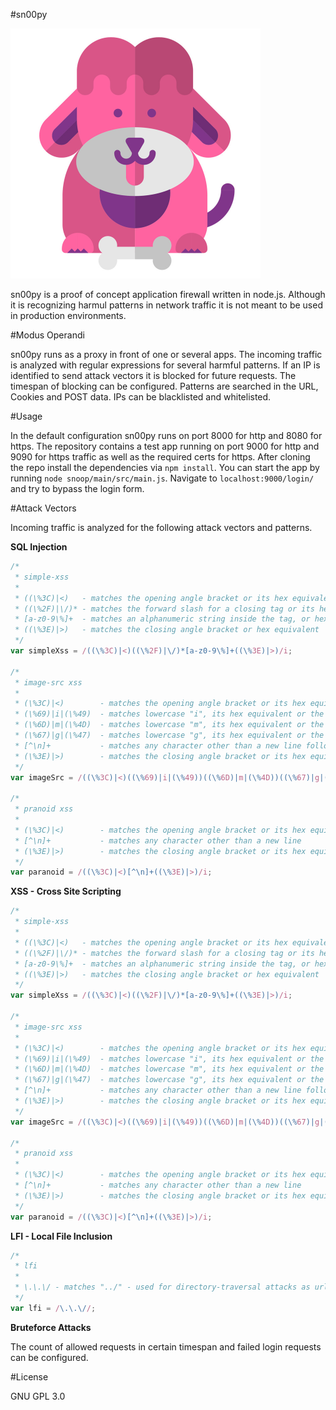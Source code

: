 #sn00py

<img src="snoop/px/sn00py.jpg" width="400px"></img>

sn00py is a proof of concept application firewall written in node.js. Although it is recognizing harmul patterns in network traffic it is not meant to be used in production environments. 

#Modus Operandi

sn00py runs as a proxy in front of one or several apps. The incoming traffic is analyzed with regular expressions for several harmful patterns. If an IP is identified to send attack vectors it is blocked for future requests. The timespan of blocking can be configured. Patterns are searched in the URL, Cookies and POST data. IPs can be blacklisted and whitelisted.

#Usage

In the default configuration sn00py runs on port 8000 for http and 8080 for https. The repository contains a test app running on port 9000 for http and 9090 for https traffic as well as the required certs for https. After cloning the repo install the dependencies via `npm install`. You can start the app by running `node snoop/main/src/main.js`. Navigate to `localhost:9000/login/` and try to bypass the login form. 

#Attack Vectors

Incoming traffic is analyzed for the following attack vectors and patterns.

**SQL Injection**

```javascript
/*
 * simple-xss
 *
 * ((\%3C)|<) 	- matches the opening angle bracket or its hex equivalent
 * ((\%2F)|\/)* - matches the forward slash for a closing tag or its hex equivalent
 * [a-z0-9\%]+ 	- matches an alphanumeric string inside the tag, or hex representation of these
 * ((\%3E)|>) 	- matches the closing angle bracket or hex equivalent
 */
var simpleXss = /((\%3C)|<)((\%2F)|\/)*[a-z0-9\%]+((\%3E)|>)/i;

/*
 * image-src xss
 * 
 * (\%3C)|<) 		- matches the opening angle bracket or its hex equivalent
 * (\%69)|i|(\%49)	- matches lowercase "i", its hex equivalent or the hex representation "I"
 * (\%6D)|m|(\%4D)	- matches lowercase "m", its hex equivalent or the hex representation "M"
 * (\%67)|g|(\%47)	- matches lowercase "g", its hex equivalent or the hex representation "G"
 * [^\n]+ 			- matches any character other than a new line following the <img
 * (\%3E)|>) 		- matches the closing angle bracket or its hex equivalent
 */
var imageSrc = /((\%3C)|<)((\%69)|i|(\%49))((\%6D)|m|(\%4D))((\%67)|g|(\%47))[^\n]+((\%3E)|>)/i;

/*
 * pranoid xss
 *
 * (\%3C)|<) 		- matches the opening angle bracket or its hex equivalent
 * [^\n]+ 			- matches any character other than a new line
 * (\%3E)|>) 		- matches the closing angle bracket or its hex equivalent
 */
var paranoid = /((\%3C)|<)[^\n]+((\%3E)|>)/i;
```

**XSS - Cross Site Scripting**

```javascript
/*
 * simple-xss
 *
 * ((\%3C)|<) 	- matches the opening angle bracket or its hex equivalent
 * ((\%2F)|\/)* - matches the forward slash for a closing tag or its hex equivalent
 * [a-z0-9\%]+ 	- matches an alphanumeric string inside the tag, or hex representation of these
 * ((\%3E)|>) 	- matches the closing angle bracket or hex equivalent
 */
var simpleXss = /((\%3C)|<)((\%2F)|\/)*[a-z0-9\%]+((\%3E)|>)/i;

/*
 * image-src xss
 * 
 * (\%3C)|<) 		- matches the opening angle bracket or its hex equivalent
 * (\%69)|i|(\%49)	- matches lowercase "i", its hex equivalent or the hex representation "I"
 * (\%6D)|m|(\%4D)	- matches lowercase "m", its hex equivalent or the hex representation "M"
 * (\%67)|g|(\%47)	- matches lowercase "g", its hex equivalent or the hex representation "G"
 * [^\n]+ 			- matches any character other than a new line following the <img
 * (\%3E)|>) 		- matches the closing angle bracket or its hex equivalent
 */
var imageSrc = /((\%3C)|<)((\%69)|i|(\%49))((\%6D)|m|(\%4D))((\%67)|g|(\%47))[^\n]+((\%3E)|>)/i;

/*
 * pranoid xss
 *
 * (\%3C)|<) 		- matches the opening angle bracket or its hex equivalent
 * [^\n]+ 			- matches any character other than a new line
 * (\%3E)|>) 		- matches the closing angle bracket or its hex equivalent
 */
var paranoid = /((\%3C)|<)[^\n]+((\%3E)|>)/i;
```

**LFI - Local File Inclusion**

```javascript
/*
 * lfi
 *
 * \.\.\/ - matches "../" - used for directory-traversal attacks as url parameter
 */
var lfi = /\.\.\//; 
```

**Bruteforce Attacks**

The count of allowed requests in certain timespan and failed login requests can be configured.

#License

GNU GPL 3.0
